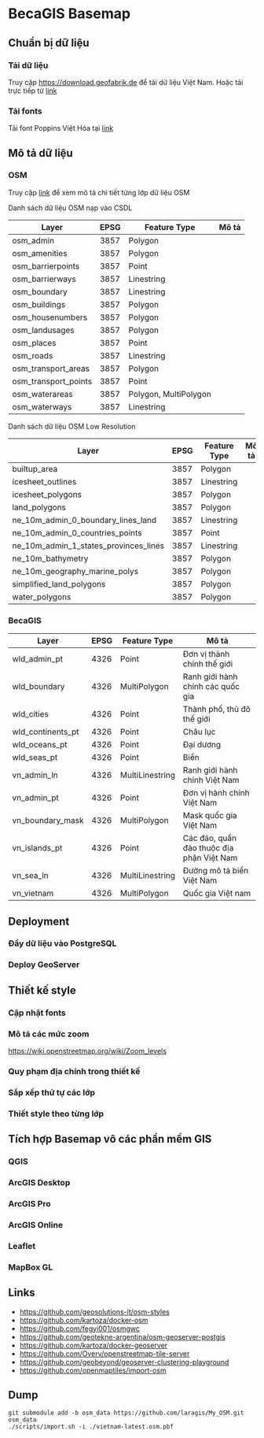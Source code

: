 # BecaGIS Basemap

## Chuẩn bị dữ liệu

### Tải dữ liệu

Truy cập https://download.geofabrik.de để tải dữ liệu Việt Nam. Hoặc tải trực tiếp
từ [link](https://download.geofabrik.de/asia/vietnam-latest.osm.pbf)

### Tải fonts

Tải font Poppins Việt Hóa tại [link](https://drive.google.com/file/d/1rskZZkodldoVCyiS5sYJ5KjJugJKlS9_/view?usp=sharing)

## Mô tả dữ liệu

### OSM

Truy cập [link](https://wiki.openstreetmap.org/wiki/Map_features) để xem mô tả chi tiết từng lớp dữ liệu OSM

Danh sách dữ liệu OSM nạp vào CSDL

| Layer                | EPSG | Feature Type          | Mô tả |
|----------------------|------|-----------------------|-------|
| osm_admin            | 3857 | Polygon               |       |
| osm_amenities        | 3857 | Polygon               |       |
| osm_barrierpoints    | 3857 | Point                 |       |
| osm_barrierways      | 3857 | Linestring            |       |
| osm_boundary         | 3857 | Linestring            |       |
| osm_buildings        | 3857 | Polygon               |       |
| osm_housenumbers     | 3857 | Polygon               |       |
| osm_landusages       | 3857 | Polygon               |       |
| osm_places           | 3857 | Point                 |       |
| osm_roads            | 3857 | Linestring            |       |
| osm_transport_areas  | 3857 | Polygon               |       |
| osm_transport_points | 3857 | Point                 |       |
| osm_waterareas       | 3857 | Polygon, MultiPolygon |       |
| osm_waterways        | 3857 | Linestring            |       |

Danh sách dữ liệu OSM Low Resolution

| Layer                                 | EPSG | Feature Type | Mô tả |
|---------------------------------------|------|--------------|-------|
| builtup_area                          | 3857 | Polygon      |       |
| icesheet_outlines                     | 3857 | Linestring   |       |
| icesheet_polygons                     | 3857 | Polygon      |       |
| land_polygons                         | 3857 | Polygon      |       |
| ne_10m_admin_0_boundary_lines_land    | 3857 | Linestring   |       |
| ne_10m_admin_0_countries_points       | 3857 | Point        |       |
| ne_10m_admin_1_states_provinces_lines | 3857 | Linestring   |       |
| ne_10m_bathymetry                     | 3857 | Polygon      |       |
| ne_10m_geography_marine_polys         | 3857 | Polygon      |       |
| simplified_land_polygons              | 3857 | Polygon      |       |
| water_polygons                        | 3857 | Polygon      |       |

### BecaGIS

| Layer             | EPSG | Feature Type    | Mô tả                                     |
|-------------------|------|-----------------|-------------------------------------------|
| wld_admin_pt      | 4326 | Point           | Đơn vị thành chính thế giới               |
| wld_boundary      | 4326 | MultiPolygon    | Ranh giới hành chính các quốc gia         |
| wld_cities        | 4326 | Point           | Thành phố, thủ đô thế giới                |
| wld_continents_pt | 4326 | Point           | Châu lục                                  |
| wld_oceans_pt     | 4326 | Point           | Đại dương                                 |
| wld_seas_pt       | 4326 | Point           | Biển                                      |
| vn_admin_ln       | 4326 | MultiLinestring | Ranh giới hành chính Việt Nam             |
| vn_admin_pt       | 4326 | Point           | Đơn vị hành chính Việt Nam                |
| vn_boundary_mask  | 4326 | MultiPolygon    | Mask quốc gia Việt Nam                    |
| vn_islands_pt     | 4326 | Point           | Các đảo, quần đảo thuộc địa phận Việt Nam |
| vn_sea_ln         | 4326 | MultiLinestring | Đường mô tả biển Việt Nam                 |
| vn_vietnam        | 4326 | MultiPolygon    | Quốc gia Việt nam                         |

## Deployment

### Đẩy dữ liệu vào PostgreSQL

### Deploy GeoServer

## Thiết kế style

### Cập nhật fonts

### Mô tả các mức zoom

https://wiki.openstreetmap.org/wiki/Zoom_levels

### Quy phạm địa chính trong thiết kế

### Sắp xếp thứ tự các lớp

### Thiết style theo từng lớp

## Tích hợp Basemap vô các phần mềm GIS

### QGIS

### ArcGIS Desktop

### ArcGIS Pro

### ArcGIS Online

### Leaflet

### MapBox GL

## Links

- https://github.com/geosolutions-it/osm-styles
- https://github.com/kartoza/docker-osm
- https://github.com/fegyi001/osmgwc
- https://github.com/geotekne-argentina/osm-geoserver-postgis
- https://github.com/kartoza/docker-geoserver
- https://github.com/Overv/openstreetmap-tile-server
- https://github.com/geobeyond/geoserver-clustering-playground
- https://github.com/openmaptiles/import-osm

## Dump

```shell
git submodule add -b osm_data https://github.com/laragis/My_OSM.git osm_data
./scripts/import.sh -i ./vietnam-latest.osm.pbf
```